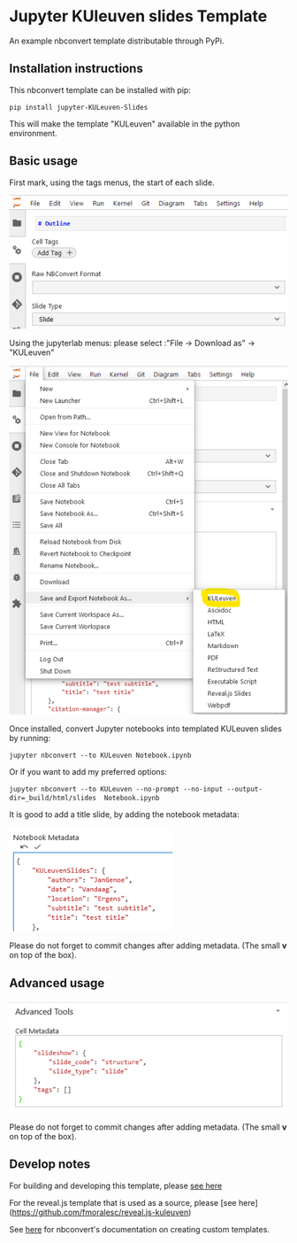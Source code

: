 # Jupyter KUleuven slides Template

An example nbconvert template distributable through PyPi.

## Installation instructions
This nbconvert template can be installed with pip:
```
pip install jupyter-KULeuven-Slides
```
This will make the template "KULeuven" available in the python environment.


## Basic usage

First mark, using the tags menus, the start of each slide.

![](screenshots/ScreenshotSlideTypeSelection.png)

Using the jupyterlab menus: please select :"File -> Download as" -> "KULeuven"

![](screenshots/ScreenshotSlideExport.png)

Once installed, convert Jupyter notebooks into templated KULeuven slides by running:

```
jupyter nbconvert --to KULeuven Notebook.ipynb
```

Or if you want to add my preferred options:

```
jupyter nbconvert --to KULeuven --no-prompt --no-input --output-dir=_build/html/slides  Notebook.ipynb
```

It is good to add a title slide, by adding the notebook metadata:

![](screenshots/ScreenshotNotebookMetadata.png)

Please do not forget to commit changes after adding metadata. (The small **v** on top of the box).

## Advanced usage

![](screenshots/ScreenshotCellMetadata.png)

Please do not forget to commit changes after adding metadata. (The small **v** on top of the box).

## Develop notes

For building and developing this template, please [see here]( https://github.com/sheeshee/nbconvert-template-example/)

For the reveal.js template that is used as  a source, please [see here] (https://github.com/fmoralesc/reveal.js-kuleuven)

See [here](https://nbconvert.readthedocs.io/en/latest/customizing.html) for nbconvert's documentation on creating custom templates.